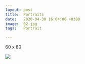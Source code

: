```yaml
---
layout: post
title:  Portraits
date:   2020-04-30 16:04:00 +0300
image:  02.jpg
tags:   Portrait

---
```


60 x 80                                                                        

![]({{site.baseurl}}/img/02.jpg)

